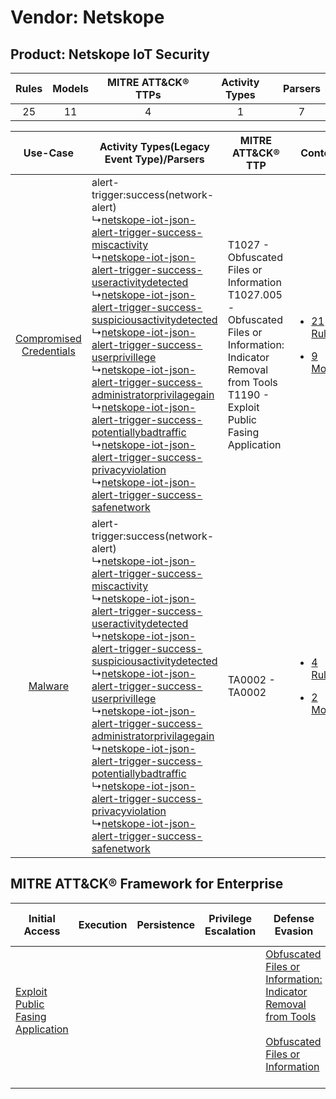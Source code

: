 Vendor: Netskope
================
Product: Netskope IoT Security
------------------------------
| Rules | Models | MITRE ATT&CK® TTPs | Activity Types | Parsers |
|:-----:|:------:|:------------------:|:--------------:|:-------:|
|  25   |   11   |         4          |       1        |    7    |

|    Use-Case    | Activity Types(Legacy Event Type)/Parsers    | MITRE ATT&CK® TTP    | Content    |
|:----:| ---- | ---- | ---- |
| [Compromised Credentials](../../../UseCases/uc_compromised_credentials.md) |  alert-trigger:success(network-alert)<br> ↳[netskope-iot-json-alert-trigger-success-miscactivity](Ps/pC_netskopeiotjsonalerttriggersuccessmiscactivity.md)<br> ↳[netskope-iot-json-alert-trigger-success-useractivitydetected](Ps/pC_netskopeiotjsonalerttriggersuccessuseractivitydetected.md)<br> ↳[netskope-iot-json-alert-trigger-success-suspiciousactivitydetected](Ps/pC_netskopeiotjsonalerttriggersuccesssuspiciousactivitydetected.md)<br> ↳[netskope-iot-json-alert-trigger-success-userprivillege](Ps/pC_netskopeiotjsonalerttriggersuccessuserprivillege.md)<br> ↳[netskope-iot-json-alert-trigger-success-administratorprivilagegain](Ps/pC_netskopeiotjsonalerttriggersuccessadministratorprivilagegain.md)<br> ↳[netskope-iot-json-alert-trigger-success-potentiallybadtraffic](Ps/pC_netskopeiotjsonalerttriggersuccesspotentiallybadtraffic.md)<br> ↳[netskope-iot-json-alert-trigger-success-privacyviolation](Ps/pC_netskopeiotjsonalerttriggersuccessprivacyviolation.md)<br> ↳[netskope-iot-json-alert-trigger-success-safenetwork](Ps/pC_netskopeiotjsonalerttriggersuccesssafenetwork.md)<br> | T1027 - Obfuscated Files or Information<br>T1027.005 - Obfuscated Files or Information: Indicator Removal from Tools<br>T1190 - Exploit Public Fasing Application<br> | [<ul><li>21 Rules</li></ul><ul><li>9 Models</li></ul>](RM/r_m_netskope_netskope_iot_security_Compromised_Credentials.md) |
|    [Malware](../../../UseCases/uc_malware.md)    |  alert-trigger:success(network-alert)<br> ↳[netskope-iot-json-alert-trigger-success-miscactivity](Ps/pC_netskopeiotjsonalerttriggersuccessmiscactivity.md)<br> ↳[netskope-iot-json-alert-trigger-success-useractivitydetected](Ps/pC_netskopeiotjsonalerttriggersuccessuseractivitydetected.md)<br> ↳[netskope-iot-json-alert-trigger-success-suspiciousactivitydetected](Ps/pC_netskopeiotjsonalerttriggersuccesssuspiciousactivitydetected.md)<br> ↳[netskope-iot-json-alert-trigger-success-userprivillege](Ps/pC_netskopeiotjsonalerttriggersuccessuserprivillege.md)<br> ↳[netskope-iot-json-alert-trigger-success-administratorprivilagegain](Ps/pC_netskopeiotjsonalerttriggersuccessadministratorprivilagegain.md)<br> ↳[netskope-iot-json-alert-trigger-success-potentiallybadtraffic](Ps/pC_netskopeiotjsonalerttriggersuccesspotentiallybadtraffic.md)<br> ↳[netskope-iot-json-alert-trigger-success-privacyviolation](Ps/pC_netskopeiotjsonalerttriggersuccessprivacyviolation.md)<br> ↳[netskope-iot-json-alert-trigger-success-safenetwork](Ps/pC_netskopeiotjsonalerttriggersuccesssafenetwork.md)<br> | TA0002 - TA0002<br>    | [<ul><li>4 Rules</li></ul><ul><li>2 Models</li></ul>](RM/r_m_netskope_netskope_iot_security_Malware.md)    |

MITRE ATT&CK® Framework for Enterprise
--------------------------------------
| Initial Access                                                                         | Execution | Persistence | Privilege Escalation | Defense Evasion                                                                                                                                                                                            | Credential Access | Discovery | Lateral Movement | Collection | Command and Control | Exfiltration | Impact |
| -------------------------------------------------------------------------------------- | --------- | ----------- | -------------------- | ---------------------------------------------------------------------------------------------------------------------------------------------------------------------------------------------------------- | ----------------- | --------- | ---------------- | ---------- | ------------------- | ------------ | ------ |
| [Exploit Public Fasing Application](https://attack.mitre.org/techniques/T1190)<br><br> |           |             |                      | [Obfuscated Files or Information: Indicator Removal from Tools](https://attack.mitre.org/techniques/T1027/005)<br><br>[Obfuscated Files or Information](https://attack.mitre.org/techniques/T1027)<br><br> |                   |           |                  |            |                     |              |        |